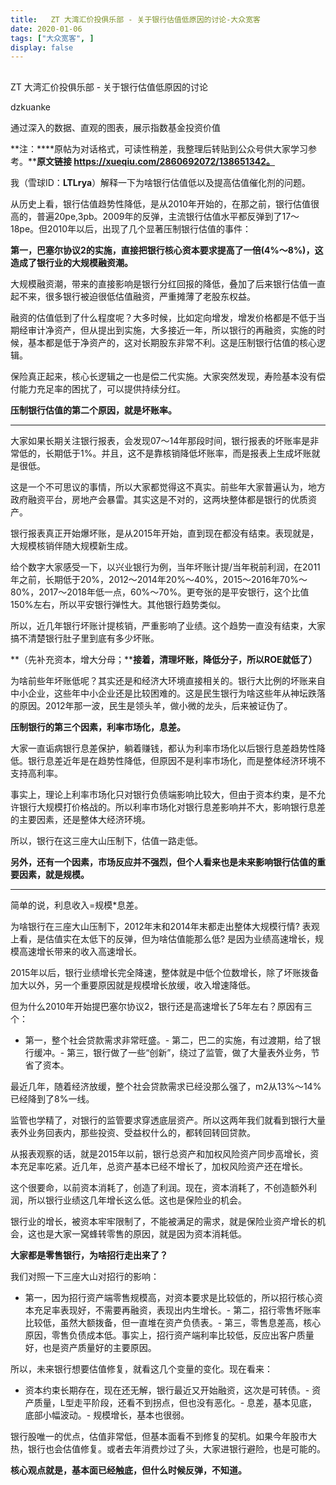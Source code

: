 ```yaml
---
title:   ZT 大湾汇价投俱乐部 - 关于银行估值低原因的讨论-大众宽客
date: 2020-01-06
tags: ["大众宽客", ]
display: false
---
```



## 



ZT 大湾汇价投俱乐部 - 关于银行估值低原因的讨论




dzkuanke




通过深入的数据、直观的图表，展示指数基金投资价值


**注：****原帖为对话格式，可读性稍差，我整理后转贴到公众号供大家学习参考。****原文链接 https://xueqiu.com/2860692072/138651342。**



我（雪球ID：**LTLrya**）解释一下为啥银行估值低以及提高估值催化剂的问题。



从历史上看，银行估值趋势性降低，是从2010年开始的，在那之前，银行估值很高的，普遍20pe,3pb。2009年的反弹，主流银行估值水平都反弹到了17～18pe。但2010年以后，出现了几个显著压制银行估值的事件：



**第一，巴塞尔协议2的实施，直接把银行核心资本要求提高了一倍(4%～8%)，这造成了银行业的大规模融资潮。**



大规模融资潮，带来的直接影响是银行分红回报的降低，叠加了后来银行估值一直起不来，很多银行被迫很低估值融资，严重摊薄了老股东权益。



融资的估值低到了什么程度呢？大多时候，比如定向增发，增发价格都是不低于当期经审计净资产，但从提出到实施，大多接近一年，所以银行的再融资，实施的时候，基本都是低于净资产的，这对长期股东非常不利。这是压制银行估值的核心逻辑。



保险真正起来，核心长逻辑之一也是偿二代实施。大家突然发现，寿险基本没有偿付能力充足率的困扰了，可以提供持续分红。



**压制银行估值的第二个原因，就是坏账率。**

****

大家如果长期关注银行报表，会发现07～14年那段时间，银行报表的坏账率是非常低的，长期低于1%。并且，这不是靠核销降低坏账率，而是报表上生成坏账就是很低。



这是一个不可思议的事情，所以大家都觉得这不真实。前些年大家普遍认为，地方政府融资平台，房地产会暴雷。其实这是不对的，这两块整体都是银行的优质资产。



银行报表真正开始爆坏账，是从2015年开始，直到现在都没有结束。表现就是，大规模核销伴随大规模新生成。



给个数字大家感受一下，以兴业银行为例，当年坏账计提/当年税前利润，在2011年之前，长期低于20%，2012～2014年20%～40%，2015～2016年70%～80%，2017～2018年低一点，60%～70%。更夸张的是平安银行，这个比值150%左右，所以平安银行弹性大。其他银行趋势类似。



所以，近几年银行坏账计提核销，严重影响了业绩。这个趋势一直没有结束，大家搞不清楚银行肚子里到底有多少坏账。



**（先补充资本，增大分母；****接着，清理坏账，降低分子，所以ROE就低了）**



为啥前些年坏账低呢？其实还是和经济大环境直接相关的。银行大比例的坏账来自中小企业，这些年中小企业还是比较困难的。这是民生银行为啥这些年从神坛跌落的原因。2012年那一波，民生是领头羊，做小微的龙头，后来被证伪了。



**压制银行的第三个因素，利率市场化，息差。**



大家一直诟病银行息差保护，躺着赚钱，都认为利率市场化以后银行息差趋势性降低。银行息差近年是在趋势性降低，但原因不是利率市场化，而是整体经济环境不支持高利率。



事实上，理论上利率市场化只对银行负债端影响比较大，但由于资本约束，是不允许银行大规模打价格战的。所以利率市场化对银行息差影响并不大，影响银行息差的主要因素，还是整体大经济环境。



所以，银行在这三座大山压制下，估值一路走低。



**另外，还有一个因素，市场反应并不强烈，但个人看来也是未来影响银行估值的重要因素，就是规模。**

****

简单的说，利息收入=规模*息差。



为啥银行在三座大山压制下，2012年末和2014年末都走出整体大规模行情? 表观上看，是估值实在太低下的反弹，但为啥估值能那么低? 是因为业绩高速增长，规模高速增长带来的收入高速增长。



2015年以后，银行业绩增长完全降速，整体就是中低个位数增长，除了坏账拨备加大以外，另一个重要原因就是规模增长放缓，收入增速降低。



但为什么2010年开始提巴塞尔协议2，银行还是高速增长了5年左右？原因有三个：
- 第一，整个社会贷款需求非常旺盛。- 第二，巴二的实施，有过渡期，给了银行缓冲。- 第三，银行做了一些“创新”，绕过了监管，做了大量表外业务，节省了资本。


最近几年，随着经济放缓，整个社会贷款需求已经没那么强了，m2从13%～14%已经降到了8%一线。



监管也学精了，对银行的监管要求穿透底层资产。所以这两年我们就看到银行大量表外业务回表内，那些投资、受益权什么的，都转回转回贷款。



从报表观察的话，就是2015年以前，银行总资产和加权风险资产同步高增长，资本充足率吃紧。近几年，总资产基本已经不增长了，加权风险资产还在增长。



这个很要命，以前资本消耗了，创造了利润。现在，资本消耗了，不创造额外利润，所以银行业绩这几年增长这么低。这也是保险业的机会。



银行业的增长，被资本牢牢限制了，不能被满足的需求，就是保险业资产增长的机会，这也是大家一窝蜂转零售的原因，就是因为资本消耗低。



**<strong style="white-space: normal;">大家都是零售银行**，为啥招行走出来了？</strong>



我们对照一下三座大山对招行的影响：
- 第一，因为招行资产端零售规模高，对资本要求是比较低的，所以招行核心资本充足率表现好，不需要再融资，表现出内生增长。- 第二，招行零售坏账率比较低，虽然大额拨备，但一直堆在资产负债表。- 第三，零售息差高，核心原因，零售负债成本低。事实上，招行资产端利率比较低，反应出客户质量好，也是资产质量好的主要原因。


所以，未来银行想要估值修复，就看这几个变量的变化。现在看来：
- 资本约束长期存在，现在还无解，银行最近又开始融资，这次是可转债。- 资产质量，L型走平阶段，还看不到拐点，但也没有恶化。- 息差，基本见底，底部小幅波动。- 规模增长，基本也很弱。


银行股唯一的优点，估值非常低，但基本面看不到修复的契机。如果今年股市大热，银行也会估值修复。或者去年消费炒过了头，大家进银行避险，也是可能的。



**核心观点就是，基本面已经触底，但什么时候反弹，不知道。**